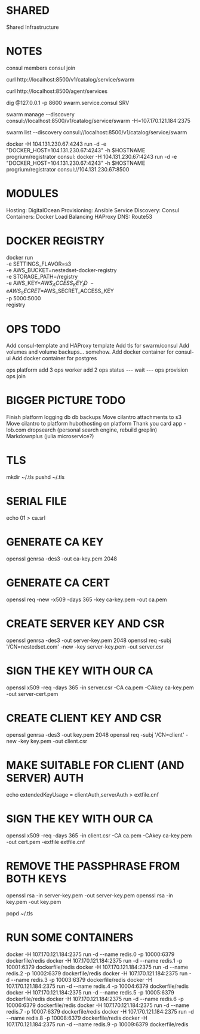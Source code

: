 SHARED
======

Shared Infrastructure



NOTES
=====


consul members
consul join <ip>

curl http://localhost:8500/v1/catalog/service/swarm

curl http://localhost:8500/agent/services

dig @127.0.0.1 -p 8600 swarm.service.consul SRV



swarm manage --discovery consul://localhost:8500/v1/catalog/service/swarm -H=107.170.121.184:2375

swarm list --discovery consul://localhost:8500/v1/catalog/service/swarm

docker -H 104.131.230.67:4243 run -d -e "DOCKER_HOST=104.131.230.67:4243" -h $HOSTNAME progrium/registrator consul:
docker -H 104.131.230.67:4243 run -d -e "DOCKER_HOST=104.131.230.67:4243" -h $HOSTNAME progrium/registrator consul://104.131.230.67:8500


MODULES
=======

Hosting: DigitalOcean
Provisioning: Ansible
Service Discovery: Consul
Containers: Docker
Load Balancing HAProxy
DNS: Route53


DOCKER REGISTRY
===============

docker run \
         -e SETTINGS_FLAVOR=s3 \
         -e AWS_BUCKET=nestedset-docker-registry \
         -e STORAGE_PATH=/registry \
         -e AWS_KEY=$AWS_ACCESS_KEY_ID \
         -e AWS_SECRET=$AWS_SECRET_ACCESS_KEY \
         -p 5000:5000 \
         registry



OPS TODO
========
Add consul-template and HAProxy template
Add tls for swarm/consul
Add volumes and volume backups... somehow.
Add docker container for consul-ui
Add docker container for postgres


ops platform add 3
ops worker add 2
ops status
--- wait ---
ops provision
ops join




BIGGER PICTURE TODO
===================

Finish platform
  logging
  db
  db backups
Move cilantro attachments to s3
Move cilantro to platform
hubothosting on platform
Thank you card app - lob.com
dropsearch (personal search engine, rebuild greplin)
Markdownplus (julia microservice?)





TLS
===

mkdir ~/.tls
pushd ~/.tls

# SERIAL FILE
echo 01 > ca.srl
# GENERATE CA KEY
openssl genrsa -des3 -out ca-key.pem 2048
# GENERATE CA CERT
openssl req -new -x509 -days 365 -key ca-key.pem -out ca.pem

# CREATE SERVER KEY AND CSR
openssl genrsa -des3 -out server-key.pem 2048
openssl req -subj '/CN=nestedset.com' -new -key server-key.pem -out server.csr
# SIGN THE KEY WITH OUR CA
openssl x509 -req -days 365 -in server.csr -CA ca.pem -CAkey ca-key.pem -out server-cert.pem

# CREATE CLIENT KEY AND CSR
openssl genrsa -des3 -out key.pem 2048
openssl req -subj '/CN=client' -new -key key.pem -out client.csr
# MAKE SUITABLE FOR CLIENT (AND SERVER) AUTH
echo extendedKeyUsage = clientAuth,serverAuth > extfile.cnf
# SIGN THE KEY WITH OUR CA
openssl x509 -req -days 365 -in client.csr -CA ca.pem -CAkey ca-key.pem -out cert.pem -extfile extfile.cnf

# REMOVE THE PASSPHRASE FROM BOTH KEYS
openssl rsa -in server-key.pem -out server-key.pem
openssl rsa -in key.pem -out key.pem

popd ~/.tls


RUN SOME CONTAINERS
===================

docker -H 107.170.121.184:2375 run -d --name redis.0 -p 10000:6379 dockerfile/redis
docker -H 107.170.121.184:2375 run -d --name redis.1 -p 10001:6379 dockerfile/redis
docker -H 107.170.121.184:2375 run -d --name redis.2 -p 10002:6379 dockerfile/redis
docker -H 107.170.121.184:2375 run -d --name redis.3 -p 10003:6379 dockerfile/redis
docker -H 107.170.121.184:2375 run -d --name redis.4 -p 10004:6379 dockerfile/redis
docker -H 107.170.121.184:2375 run -d --name redis.5 -p 10005:6379 dockerfile/redis
docker -H 107.170.121.184:2375 run -d --name redis.6 -p 10006:6379 dockerfile/redis
docker -H 107.170.121.184:2375 run -d --name redis.7 -p 10007:6379 dockerfile/redis
docker -H 107.170.121.184:2375 run -d --name redis.8 -p 10008:6379 dockerfile/redis
docker -H 107.170.121.184:2375 run -d --name redis.9 -p 10009:6379 dockerfile/redis

